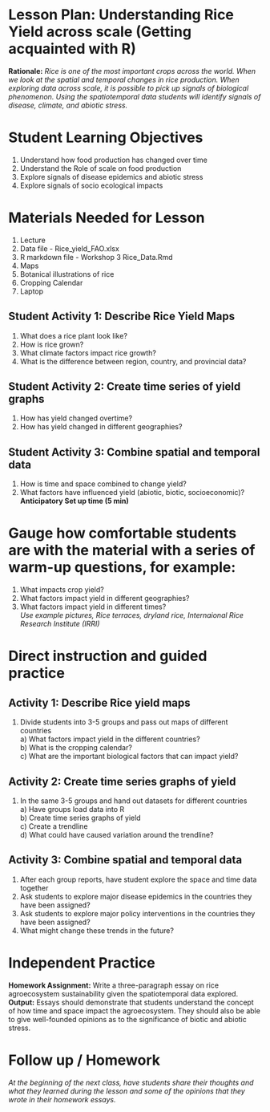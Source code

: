 # Lesson Plan: Understanding Rice Yield across scale (Getting acquainted with R)
**Rationale:** *Rice is one of the most important crops across the world. When we look at the spatial and temporal changes in rice production. When exploring data across scale, it is possible to pick up signals of biological phenomenon. Using the spatiotemporal data students will identify signals of disease, climate, and abiotic stress.* 

# Student Learning Objectives 
1) Understand how food production has changed over time
2) Understand the Role of scale on food production
3) Explore signals of disease epidemics and abiotic stress
4) Explore signals of socio ecological impacts
# Materials Needed for Lesson
1) Lecture
2) Data file - Rice_yield_FAO.xlsx
3) R markdown file - Workshop 3 Rice_Data.Rmd
4) Maps
5) Botanical illustrations of rice
6) Cropping Calendar
7) Laptop
## Student Activity 1: Describe Rice Yield Maps
1) What does a rice plant look like?
2) How is rice grown?
3) What climate factors impact rice growth?
4) What is the difference between region, country, and provincial data?

## Student Activity 2: Create time series of yield graphs
1) How has yield changed overtime?
2) How has yield changed in different geographies? 

## Student Activity 3: Combine spatial and temporal data
1) How is time and space combined to change yield?
2) What factors have influenced yield (abiotic, biotic, socioeconomic)?\
   **Anticipatory Set up time (5 min)**

# Gauge how comfortable students are with the material with a series of warm-up questions, for example:
1) What impacts crop yield?
2)  What factors impact yield in different geographies?
3)   What factors impact yield in different times?\
*Use example pictures, Rice terraces, dryland rice, Internaional Rice Research Institute (IRRI)*
# Direct instruction and guided practice
## Activity 1: Describe Rice yield maps
1) Divide students into 3-5 groups and pass out maps of different countries\
  a) What factors impact yield in the different countries? \
  b) What is the cropping calendar?\
  c) What are the important biological factors that can impact yield?
## Activity 2: Create time series graphs of yield
1) In the same 3-5 groups and hand out datasets for different countries\
  a) Have groups load data into R\
  b) Create time series graphs of yield\
  c) Create a trendline\
  d) What could have caused variation around the trendline?
## Activity 3: Combine spatial and temporal data
1) After each group reports, have student explore the space and time data together
2) Ask students to explore major disease epidemics in the countries they have been assigned?
3) Ask students to explore major policy interventions in the countries they have been assigned?
4) What might change these trends in the future?

# Independent Practice 
**Homework Assignment:** Write a three-paragraph essay on rice agroecosystem sustainability given the spatiotemporal data explored. 
**Output:** Essays should demonstrate that students understand the concept of how time and space impact the agroecosystem. They should also be able to give well-founded opinions as to the significance of biotic and abiotic stress.
# Follow up / Homework
*At the beginning of the next class, have students share their thoughts and what they learned during the 
lesson and some of the opinions that they wrote in their homework essays.*
